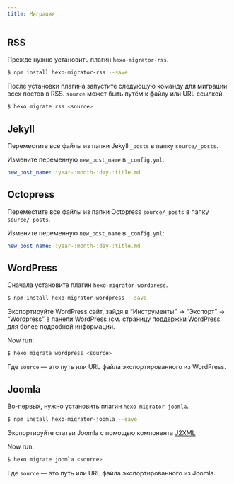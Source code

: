 ```yaml
---
title: Миграция
---
```


## RSS

Прежде нужно установить плагин `hexo-migrator-rss`.

```bash
$ npm install hexo-migrator-rss --save
```

После установки плагина запустите следующую команду для миграции всех постов в RSS. `source` может быть путём к файлу или URL ссылкой.

```bash
$ hexo migrate rss <source>
```

## Jekyll

Переместите все файлы из папки Jekyll `_posts` в папку `source/_posts`.

Измените переменную `new_post_name` в `_config.yml`:

```yaml
new_post_name: :year-:month-:day-:title.md
```

## Octopress

Переместите все файлы из папки Octopress `source/_posts` в папку `source/_posts`.

Измените переменную `new_post_name` в `_config.yml`:

```yaml
new_post_name: :year-:month-:day-:title.md
```

## WordPress

Сначала установите плагин `hexo-migrator-wordpress`.

```bash
$ npm install hexo-migrator-wordpress --save
```

Экспортируйте WordPress сайт, зайдя в “Инструменты” → “Экспорт” → “Wordpress” в панели WordPress (см. страницу [поддержки WordPress](https://wordpress.com/ru/support/export/) для более подробной информации.

Now run:

```bash
$ hexo migrate wordpress <source>
```

Где `source` — это путь или URL файла экспортированного из WordPress.

## Joomla

Во-первых, нужно установить плагин `hexo-migrator-joomla`.

```bash
$ npm install hexo-migrator-joomla --save
```

Экспортируйте статьи Joomla с помощью компонента [J2XML](http://extensions.joomla.org/extensions/migration-a-conversion/data-import-a-export/12816?qh=YToxOntpOjA7czo1OiJqMnhtbCI7fQ%3D%3D)

Now run:

```bash
$ hexo migrate joomla <source>
```

Где `source` — это путь или URL файла экспортированного из Joomla.
